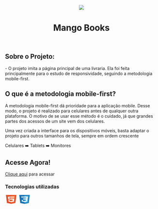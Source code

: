 <div align = "center">
  <img height="150em" src="https://cdn-icons-png.flaticon.com/512/4463/4463971.png"/>
  <h1>Mango Books</h1>
</div>

<br>
<h2>Sobre o Projeto:</h2>
<p>- O projeto imita a página principal de uma livraria. Ela foi feita principalmente para o estudo de responsividade, seguindo a metodologia mobile-first.</p>

<h2>O que é a metodologia mobile-first?</h2>
<p>A metodologia mobile-first dá prioridade para a aplicação mobile. Desse modo, o projeto é realizado para celulares antes de qualquer outra plataforma. O motivo de se usar esse método é o cuidado, já que grandes partes dos acessos de um site vem dos celulares.</p>
<p>Uma vez criada a interface para os dispositivos móveis, basta adaptar o projeto para outros tamanhos de tela, sempre em ordem crescente</p>
<p>Celulares ➡️ Tablets ➡️ Monitores</p>

<h2>Acesse Agora!</h2>
<p><a href="https://brunno-bocardo.github.io/MangoBooks/" target="_blank">Clique aqui</a> para acessar</p>

<h3>Tecnologias utilizadas</h3>
<div style="display: inline_block">
  <img align="center" alt="HTML" height="30" width="40" src="https://raw.githubusercontent.com/devicons/devicon/master/icons/html5/html5-original.svg">
  <img align="center" alt="CSS" height="30" width="40" src="https://raw.githubusercontent.com/devicons/devicon/master/icons/css3/css3-original.svg">
</div>
